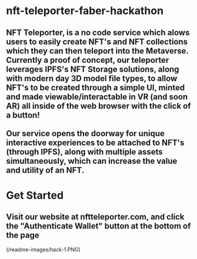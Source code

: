 # nft-teleporter-faber-hackathon
## NFT Teleporter, is a no code service which alows users to easily create NFT's and NFT collections which they can then teleport into the Metaverse. Currently a proof of concept, our teleporter leverages IPFS's NFT Storage solutions, along with modern day 3D model file types, to allow NFT's to be created through a simple UI, minted and made viewable/interactable in VR (and soon AR) all inside of the web browser with the click of a button! <br> <br> Our service opens the doorway for unique interactive experiences to be attached to NFT's (through IPFS), along with multiple assets simultaneously, which can increase the value and utility of an NFT.

# Get Started
## Visit our website at nftteleporter.com, and click the "Authenticate Wallet" button at the bottom of the page

(/readme-images/hack-1.PNG)